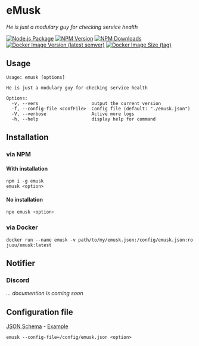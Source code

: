 # eMusk
_He is just a modulary guy for checking service health_

[![Node.js Package](https://github.com/j-catania/emusk/actions/workflows/build-release.yml/badge.svg)](https://github.com/j-catania/emusk/actions/workflows/build-release.yml)
[![NPM Version](https://img.shields.io/npm/v/emusk.svg)](https://npmjs.org/package/emusk)
[![NPM Downloads](https://img.shields.io/npm/dm/emusk.svg)](https://npmjs.org/package/emusk)
[![Docker Image Version (latest semver)](https://img.shields.io/docker/v/juuu/emusk?logo=docker)](https://hub.docker.com/r/juuu/emusk)
[![Docker Image Size (tag)](https://img.shields.io/docker/image-size/juuu/emusk/latest?logo=docker)](https://hub.docker.com/r/juuu/emusk)

## Usage
```shell
Usage: emusk [options]

He is just a modulary guy for checking service health

Options:
  -v, --vers                    output the current version
  -f, --config-file <confFile>  Config file (default: "./emusk.json")
  -V, --verbose                 Active more logs
  -h, --help                    display help for command
```

## Installation
### via NPM
#### With installation
```shell
npm i -g emusk
emusk <option>
```
#### No installation
```sh
npx emusk <option>
```
### via Docker
```
docker run --name emusk -v path/to/my/emusk.json:/config/emusk.json:ro juuu/emusk:latest
```

## Notifier
### Discord
_... documention is coming soon_


## Configuration file
[JSON Schema](emusk.schema.json) - [Example](emusk.example.json)
```
emusk --config-file=/config/emusk.json <option>
```

